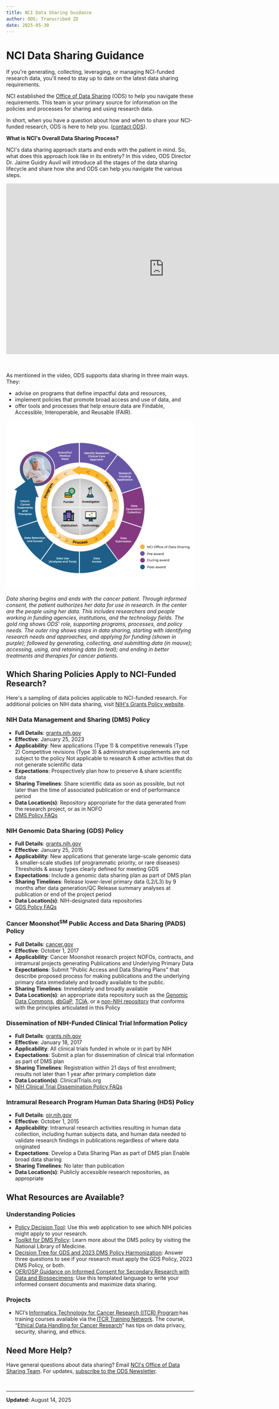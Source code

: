 ```yaml
---
title: NCI Data Sharing Guidance
author: ODS; Transcribed ZD
date: 2025-05-30
---
```


# NCI Data Sharing Guidance

If you're generating, collecting, leveraging, or managing NCI-funded research data, you'll need to stay up to date on the latest data sharing requirements.

NCI established the [Office of Data Sharing](/post/About/About-ODS) (ODS) to help you navigate these requirements. This team is your primary source for information on the policies and processes for sharing and using research data.

In short, when you have a question about how and when to share your NCI-funded research, ODS is here to help you. ([contact ODS](mailto:NCIOfficeofDataSharing@mail.nih.gov)).

**What is NCI's Overall Data Sharing Process?**

NCI's data sharing approach starts and ends with the patient in mind. So, what does this approach look like in its entirety? In this video, ODS Director Dr. Jaime Guidry Auvil will introduce all the stages of the data sharing lifecycle and share how she and ODS can help you navigate the various steps.

<iframe
  height=458
  width=845
  src="https://nci.rev.vbrick.com/embed?id=a938aa7e-3d6e-4dfa-94b5-18ceae3c179a"
  frameborder="0"
  allowfullscreen
  title="Office of Data Sharing, You, and the Data Sharing Lifecycle">
</iframe>

&nbsp;

As mentioned in the video, ODS supports data sharing in three main ways. They:

- advise on programs that define impactful data and resources,
- implement policies that promote broad access and use of data, and
- offer tools and processes that help ensure data are Findable, Accessible, Interoperable, and Reusable (FAIR).

![Data Sharing Lifecycle Diagram](https://raw.githubusercontent.com/CBIIT/ccdi-ods-content/main/pages/images/custom/ODS-Data-Lifecycle-Wheel.png)

*Data sharing begins and ends with the cancer patient. Through informed consent, the patient authorizes her data for use in research. In the center are the people using her data. This includes researchers and people working in funding agencies, institutions, and the technology fields. The gold ring shows ODS' role, supporting programs, processes, and policy needs. The outer ring shows steps in data sharing, starting with identifying research needs and approaches, and applying for funding (shown in purple); followed by generating, collecting, and submitting data (in mauve); accessing, using, and retaining data (in teal); and ending in better treatments and therapies for cancer patients.*

## Which Sharing Policies Apply to NCI-Funded Research?

Here's a sampling of data policies applicable to NCI-funded research. For additional policies on NIH data sharing, visit [NIH's Grants Policy website](https://grants.nih.gov/policy-and-compliance/policy-topics/sharing-policies).

### NIH Data Management and Sharing (DMS) Policy

- **Full Details**: [grants.nih.gov](https://grants.nih.gov/policy-and-compliance/policy-topics/sharing-policies/dms)
- **Effective**: January 25, 2023
- **Applicability**: New applications (Type 1) & competitive renewals (Type 2)
Competitive revisions (Type 3) & administrative supplements are not subject to the policy
  Not applicable to research & other activities that do not generate scientific data
- **Expectations**: Prospectively plan how to preserve & share scientific data
- **Sharing Timelines**: Share scientific data as soon as possible, but not later than the time of associated publication or end of performance period
- **Data Location(s)**: Repository appropriate for the data generated from the research project, or as in NOFO
- [DMS Policy FAQs](https://grants.nih.gov/faqs#/data-management-and-sharing-policy.htm)

### NIH Genomic Data Sharing (GDS) Policy

- **Full Details**: [grants.nih.gov](https://grants.nih.gov/policy-and-compliance/policy-topics/sharing-policies/gds)
- **Effective**: January 25, 2015
- **Applicability**: New applications that generate large-scale genomic data & smaller-scale studies (of programmatic priority, or rare diseases)
  Thresholds & assay types clearly defined for meeting GDS
- **Expectations**: Include a genomic data sharing plan as part of DMS plan
- **Sharing Timelines**: Release lower-level primary data (L2/L3) by 9 months after data generation/QC
  Release summary analyses at publication or end of the project period
- **Data Location(s)**: NIH-designated data repositories
- [GDS Policy FAQs](https://grants.nih.gov/faqs#/genomic-data-sharing-policy.htm)

### Cancer Moonshot<sup>SM</sup> Public Access and Data Sharing (PADS) Policy

- **Full Details**: [cancer.gov](https://www.cancer.gov/grants-training/policies-process/nci-policies#:~:text=The%20NCI%20Cancer%20Moonshot%20Public%20Access%20and%20Data%20Sharing%20Policy)
- **Effective**: October 1, 2017
- **Applicability**: Cancer Moonshot research project NOFOs, contracts, and intramural projects generating Publications and Underlying Primary Data
- **Expectations**: Submit "Public Access and Data Sharing Plans" that describe proposed process for making publications and the underlying primary data immediately and broadly available to the public.
- **Sharing Timelines**: Immediately and broadly available
- **Data Location(s)**: an appropriate data repository such as the [Genomic Data Commons](https://gdc.cancer.gov/), [dbGaP](https://www.ncbi.nlm.nih.gov/gap/), [TCIA](http://www.cancerimagingarchive.net/), or a [non-NIH repository](https://grants.nih.gov/policy-and-compliance/policy-topics/sharing-policies/accessing-data/scientific) that conforms with the principles articulated in this Policy

### Dissemination of NIH-Funded Clinical Trial Information Policy

- **Full Details**: [grants.nih.gov](https://grants.nih.gov/policy-and-compliance/policy-topics/clinical-trials/reporting/nih-policy)
- **Effective**: January 18, 2017
- **Applicability**: All clinical trials funded in whole or in part by NIH
- **Expectations**: Submit a plan for dissemination of clinical trial information as part of DMS plan
- **Sharing Timelines**: Registration within 21 days of first enrollment; results not later than 1 year after primary completion date
- **Data Location(s)**: ClinicalTrials.org
- [NIH Clinical Trial Dissemination Policy FAQs](https://grants.nih.gov/policy-and-compliance/policy-topics/clinical-trials/reporting/steps)

### Intramural Research Program Human Data Sharing (HDS) Policy

- **Full Details**: [oir.nih.gov](https://oir.nih.gov/sourcebook/intramural-program-oversight/intramural-data-sharing/human-data-sharing)
- **Effective**: October 1, 2015
- **Applicability**: Intramural research activities resulting in human data collection, including human subjects data, and human data needed to validate research findings in publications regardless of where data originated
- **Expectations**: Develop a Data Sharing Plan as part of DMS plan
  Enable broad data sharing
- **Sharing Timelines**: No later than publication
- **Data Location(s)**: Publicly accessible research repositories, as appropriate

## What Resources are Available?

### Understanding Policies

- [Policy Decision Tool](https://grants.nih.gov/policy-and-compliance/policy-topics/sharing-policies/which-policies-apply-to-my-research): Use this web application to see which NIH policies might apply to your research.
- [Toolkit for DMS Policy](https://www.nnlm.gov/guides/nnlm-toolkit-nih-data-management-and-sharing-policy): Learn more about the DMS policy by visiting the National Library of Medicine.
- [Decision Tree for GDS and 2023 DMS Policy Harmonization](/post/Guidance/genomic-data-sharing): Answer three questions to see if your research must apply the GDS Policy, 2023 DMS Policy, or both.
- [OER/OSP Guidance on Informed Consent for Secondary Research with Data and Biospecimens](https://osp.od.nih.gov/wp-content/uploads/Informed-Consent-Resource-for-Secondary-Research-with-Data-and-Biospecimens.pdf): Use this templated language to write your informed consent documents and maximize data sharing.

### Projects

- NCI’s [Informatics Technology for Cancer Research (ITCR) Program](https://itcr.cancer.gov/) has training courses available via the [ITCR Training Network](https://www.itcrtraining.org/). The course, “[Ethical Data Handling for Cancer Research](https://hutchdatascience.org/Ethical_Data_Handling_for_Cancer_Research/index.html)” has tips on data privacy, security, sharing, and ethics.

## Need More Help?

Have general questions about data sharing? Email [NCI's Office of Data Sharing Team](mailto:NCIOfficeofDataSharing@mail.nih.gov). For updates, [subscribe to the ODS Newsletter](https://public.govdelivery.com/accounts/USNIHNCI/subscriber/new?topic_id=USNIHNCI_332).

&nbsp;  

---

**Updated:** August 14, 2025
